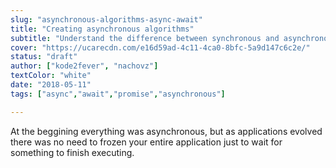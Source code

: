 ```yaml
---
slug: "asynchronous-algorithms-async-await"
title: "Creating asynchronous algorithms"
subtitle: "Understand the difference between synchronous and asynchronous scripts, use Promises and master async and wait."
cover: "https://ucarecdn.com/e16d59ad-4c11-4ca0-8bfc-5a9d147c6c2e/"
status: "draft"
author: ["kode2fever", "nachovz"]
textColor: "white"
date: "2018-05-11"
tags: ["async","await","promise","asynchronous"]

---
```


At the beggining everything was asynchronous, but as applications evolved there was no need to frozen your entire application just to wait for something to finish executing.
